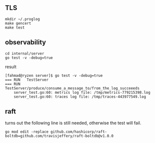 ## TLS

```shell
mkdir ~/.proglog
make gencert
make test
```

## observability

```shell
cd internal/server
go test -v -debug=true
```

result

```shell
[fahmad@ryzen server]$ go test -v -debug=true
=== RUN   TestServer
=== RUN   TestServer/produce/consume_a_message_to/from_the_log_succeeeds
    server_test.go:60: metrics log file: /tmp/metrics-779215398.log
    server_test.go:60: traces log file: /tmp/traces-443977549.log

```

## raft

turns out the following line is still needed, otherwise the test will fail.

```shell
go mod edit -replace github.com/hashicorp/raft-boltdb=github.com/travisjeffery/raft-boltdb@v1.0.0
```
